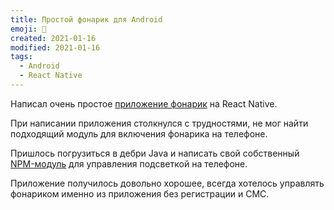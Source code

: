 ```yaml
---
title: Простой фонарик для Android
emoji: 🔦
created: 2021-01-16
modified: 2021-01-16
tags:
  - Android
  - React Native
---
```


Написал очень простое [приложение фонарик](https://play.google.com/store/apps/details?id=com.pkolt.flashlight) на React Native. 

При написании приложения столкнулся с трудностями, не мог найти подходящий модуль для включения фонарика на телефоне. 

Пришлось погрузиться в дебри Java и написать свой собственный [NPM-модуль](https://github.com/pkolt/react-native-lantern) для управления подсветкой на телефоне.

Приложение получилось довольно хорошее, всегда хотелось управлять фонариком именно из приложения без регистрации и СМС.